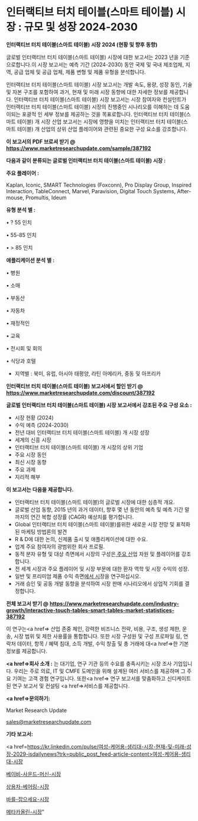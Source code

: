 # 인터랙티브 터치 테이블(스마트 테이블) 시장 : 규모 및 성장 2024-2030

<strong>인터랙티브 터치 테이블(스마트 테이블) 시장 2024 (현황 및 향후 동향)</strong>

글로벌 인터랙티브 터치 테이블(스마트 테이블) 시장에 대한 보고서는 2023 년을 기준으로합니다.이 시장 보고서는 예측 기간 (2024-2030) 동안 국제 및 국내 제조업체, 지역, 공급 업체 및 공급 업체, 제품 변형 및 제품 유형을 분석합니다.

인터랙티브 터치 테이블(스마트 테이블) 시장 보고서는 개발 속도, 용량, 성장 동인, 기술 및 자본 구조를 포함하여 과거, 현재 및 미래 시장 동향에 대한 자세한 정보를 제공합니다. 인터랙티브 터치 테이블(스마트 테이블) 시장 보고서는 시장 참여자와 컨설턴트가 인터랙티브 터치 테이블(스마트 테이블) 시장의 진행중인 시나리오를 이해하는 데 도움이되는 포괄적 인 세부 정보를 제공하는 것을 목표로합니다. 인터랙티브 터치 테이블(스마트 테이블) 개 시장 산업 보고서는 시장에 영향을 미치는 인터랙티브 터치 테이블(스마트 테이블) 개 산업의 상위 산업 플레이어와 관련된 중요한 구성 요소를 강조합니다.



<strong>이 보고서의 PDF 브로셔 받기 @ <a href=https://www.marketresearchupdate.com/sample/387192>https://www.marketresearchupdate.com/sample/387192</a></strong>



<strong>다음과 같이 분류되는 글로벌 인터랙티브 터치 테이블(스마트 테이블) 시장 :</strong>



<strong>주요 플레이어 :</strong>

Kaplan, Iconic, SMART Technologies (Foxconn), Pro Display Group, Inspired Interaction, TableConnect, Marvel, Paravision, Digital Touch Systems, After-mouse, Promultis, Ideum



<strong>유형 분석 별 :</strong>

• ? 55 인치

• 55-85 인치

• > 85 인치



<strong>애플리케이션 분석 별 :</strong>

• 병원

• 소매

• 부동산

• 자동차

• 재정적인

• 교육

• 전시회 및 회의

• 식당과 호텔

<ul>
  <li>지역별 : 북미, 유럽, 아시아 태평양, 라틴 아메리카, 중동 및 아프리카</li>
</ul>


<strong>인터랙티브 터치 테이블(스마트 테이블) 보고서에서 할인 받기 @ <a href=https://www.marketresearchupdate.com/discount/387192>https://www.marketresearchupdate.com/discount/387192</a></strong>



<strong>글로벌 인터랙티브 터치 테이블(스마트 테이블) 시장 보고서에서 강조된 주요 구성 요소 :</strong>
<ul>
  <li>시장 현황 (2024)</li>
  <li>수익 예측 (2024-2030)</li>
  <li>전년 대비 인터랙티브 터치 테이블(스마트 테이블) 개 시장 성장</li>
  <li>세계의 신흥 시장</li>
  <li>인터랙티브 터치 테이블(스마트 테이블) 개 시장의 상위 기업</li>
  <li>주요 시장 동인</li>
  <li>최신 시장 동향</li>
  <li>주요 과제</li>
  <li>지리적 해부</li>
</ul>


<strong>이 보고서는 다음을 제공합니다.</strong>
<ul>
  <li>인터랙티브 터치 테이블(스마트 테이블)의 글로벌 시장에 대한 심층적 개요.</li>
  <li>글로벌 산업 동향, 2015 년의 과거 데이터, 향후 몇 년 동안의 예측 및 예측 기간 말까지의 연간 복합 성장률 (CAGR) 예상치를 평가합니다.</li>
  <li>Global 인터랙티브 터치 테이블(스마트 테이블)를위한 새로운 시장 전망 및 표적화 된 마케팅 방법론의 발견</li>
  <li>R &amp; D에 대한 논의, 신제품 출시 및 애플리케이션에 대한 수요.</li>
  <li>업계 주요 참여자의 광범위한 회사 프로필.</li>
  <li>동적 분자 유형 및 대상 측면에서 시장의 구성은<a href=> 주요 산</a>업 자원 및 플레이어를 강조합니다.</li>
  <li>전 세계 시장과 주요 플레이어 및 시장 부문에 대한 환자 역학 및 시장 수익의 성장.</li>
  <li>일반 및 프리미엄 제품 수익 측면<a href=>에서 시</a>장을 연구하십시오.</li>
  <li>거래 승인 및 공동 개발 동향을 분석하여 시장 판매 시나리오에서 상업적 기회를 결정합니다.</li>
</ul>



<strong>전체 보고서 받기 @ <a href=https://www.marketresearchupdate.com/industry-growth/interactive-touch-tables-smart-tables-market-statistices-387192>https://www.marketresearchupdate.com/industry-growth/interactive-touch-tables-smart-tables-market-statistices-387192</a></strong>

이 연구는<a href=> 산업 존중</a> 체인, 강력한 비즈니스 전략, 비용, 구조, 생성 제한, 운송, 시장 범위 및 제한 사용률을 통합합니다. 또한 시장 구성원 및 구성 프로파일 링, 연락처 데이터, 항목 / 혜택 침대, 소득 개발, 수익 창출 및 총 거래에 대<a href=>한 기본 </a>정보를 제공합니다.



<strong><a href=>회사 소</a>개 :</strong>
는 대기업, 연구 기관 등의 수요를 충족시키는 시장 조사 기업입니다. 우리는 주로 의료, IT 및 CMFE 도메인을 위해 설계된 여러 서비스를 제공하며 그 주요 기여는 고객 경험 연구입니다. 또한<a href=> 연구 보</a>고서를 맞춤화하고 신디케이트 된 연구 보고서 및 컨설팅 <a href=>서비스</a>를 제공합니다.



<strong><a href=>문의하기:</a></strong>

Market Research Update

sales@marketresearchupdate.com



<strong>기타 보고서:</strong>

<a href=https://kr.linkedin.com/pulse/여성-케어용-생리대-시장-현재-및-미래-성장-2029-isdailynews?trk=public_post_feed-article-content>여성-케어용-생리대-시장</a>

<a href=https://www.linkedin.com/pulse/베이비-사운드-머신-시장-동향-및-성장-전망-market-matrix-musings-analysis-7cluf/>베이비-사운드-머신-시장</a>

<a href=https://www.linkedin.com/pulse/상용차-베어링-시장-동향-및-성장-전망-isdailynews-xxrkf/>상용차-베어링-시장</a>

<a href=https://www.linkedin.com/pulse/바를-잡으세요-시장-진입-전략-및-위험-평가2029년-consumer-connection-compendium-ana-vwntf/>바를-잡으세요-시장</a>

<a href=https://www.linkedin.com/pulse/메타카올린-시장-세분화-연구-및-목표-고객2030년-data-dive-diaries-24-analysis-orcec/>메타카올린-시장</a>"
